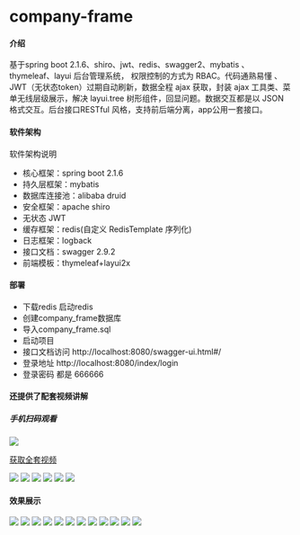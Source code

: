 # company-frame

#### 介绍
基于spring boot 2.1.6、shiro、jwt、redis、swagger2、mybatis 、thymeleaf、layui 后台管理系统， 权限控制的方式为 RBAC。代码通熟易懂 、JWT（无状态token）过期自动刷新，数据全程 ajax 获取，封装 ajax 工具类、菜单无线层级展示，解决 layui.tree 树形组件，回显问题。数据交互都是以 JSON 格式交互。后台接口RESTful 风格，支持前后端分离，app公用一套接口。 

#### 软件架构
软件架构说明
* 核心框架：spring boot 2.1.6
* 持久层框架：mybatis
* 数据库连接池：alibaba druid
* 安全框架：apache shiro
* 无状态 JWT
* 缓存框架：redis(自定义 RedisTemplate 序列化)
* 日志框架：logback
* 接口文档：swagger 2.9.2
* 前端模板：thymeleaf+layui2x

#### **部署**

- 下载redis 启动redis
- 创建company_frame数据库
- 导入company_frame.sql
- 启动项目
- 接口文档访问 http://localhost:8080/swagger-ui.html#/
- 登录地址 http://localhost:8080/index/login
- 登录密码 都是 666666


####  还提供了配套视频讲解
##### 手机扫码观看
![](https://raw.githubusercontent.com/huo785/company-frame/master/src/main/resources/static/images/class/16.jpg) 

[获取全套视频](https://item.taobao.com/item.htm?spm=a2oq0.12575281.0.0.4bf61debIaDnFg&ft=t&id=608067900908)

![](https://raw.githubusercontent.com/huo785/company-frame/master/src/main/resources/static/images/class/18.jpg) 
![](https://raw.githubusercontent.com/huo785/company-frame/master/src/main/resources/static/images/class/17.jpg) 
![](https://raw.githubusercontent.com/huo785/company-frame/master/src/main/resources/static/images/class/15.jpg) 
![](https://raw.githubusercontent.com/huo785/company-frame/master/src/main/resources/static/images/class/14.jpg) 
![](https://raw.githubusercontent.com/huo785/company-frame/master/src/main/resources/static/images/class/13.jpg)
![](https://raw.githubusercontent.com/huo785/company-frame/master/src/main/resources/static/images/class/19.jpg) 

#### 效果展示

![](https://raw.githubusercontent.com/huo785/company-frame/master/src/main/resources/static/images/class/1.JPG) 
![](https://raw.githubusercontent.com/huo785/company-frame/master/src/main/resources/static/images/class/2.JPG)
![](https://raw.githubusercontent.com/huo785/company-frame/master/src/main/resources/static/images/class/.JPG) 
![](https://raw.githubusercontent.com/huo785/company-frame/master/src/main/resources/static/images/class/4.JPG) 
![](https://raw.githubusercontent.com/huo785/company-frame/master/src/main/resources/static/images/class/5.JPG) 
![](https://raw.githubusercontent.com/huo785/company-frame/master/src/main/resources/static/images/class/6.JPG) 
![](https://raw.githubusercontent.com/huo785/company-frame/master/src/main/resources/static/images/class/7.JPG) 
![](https://raw.githubusercontent.com/huo785/company-frame/master/src/main/resources/static/images/class/8.JPG) 
![](https://raw.githubusercontent.com/huo785/company-frame/master/src/main/resources/static/images/class/9.JPG) 
![](https://raw.githubusercontent.com/huo785/company-frame/master/src/main/resources/static/images/class/10.JPG) 
![](https://raw.githubusercontent.com/huo785/company-frame/master/src/main/resources/static/images/class/11.JPG) 
![](https://raw.githubusercontent.com/huo785/company-frame/master/src/main/resources/static/images/class/12.JPG)  




